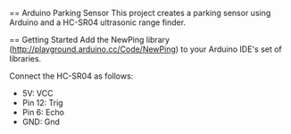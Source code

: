 == Arduino Parking Sensor
This project creates a parking sensor using Arduino and a HC-SR04 ultrasonic range finder.

== Getting Started
Add the NewPing library (http://playground.arduino.cc/Code/NewPing) to your Arduino IDE's set of libraries.

Connect the HC-SR04 as follows:
* 5V: VCC
* Pin 12: Trig
* Pin 6: Echo
* GND: Gnd